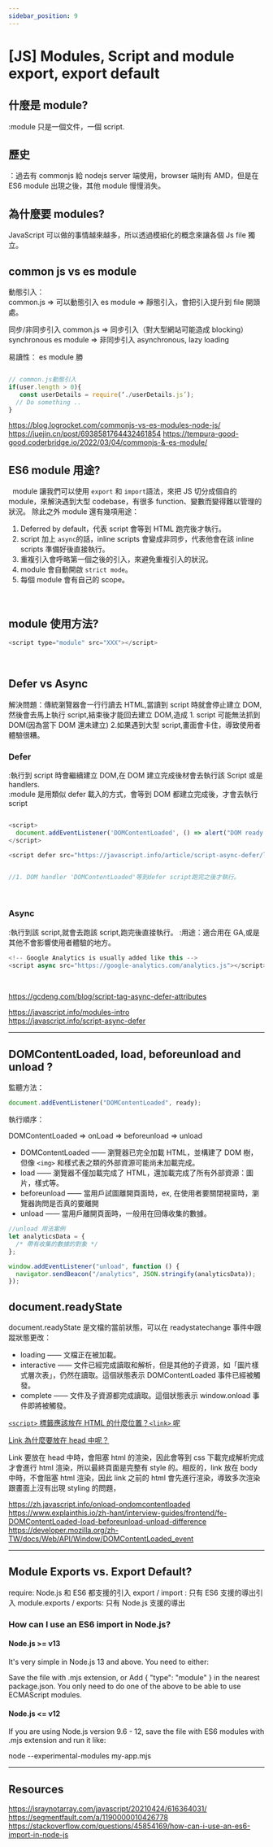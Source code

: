 ```yaml
---
sidebar_position: 9
---
```


# [JS] Modules, Script and module export, export default

## 什麼是 module?

:module 只是一個文件，一個 script.

## 歷史

：過去有 commonjs 給 nodejs server 端使用，browser 端則有 AMD，但是在 ES6 module 出現之後，其他 module 慢慢消失。

## 為什麼要 modules?

JavaScript 可以做的事情越來越多，所以透過模組化的概念來讓各個 Js file 獨立。

## common js vs es module

動態引入：  
common.js => 可以動態引入
es module => 靜態引入，會把引入提升到 file 開頭處。

同步/非同步引入
common.js => 同步引入（對大型網站可能造成 blocking）synchronous
es module => 非同步引入 asynchronous, lazy loading

易讀性：
es module 勝

```js

// common.js動態引入
if(user.length > 0){
   const userDetails = require(‘./userDetails.js’);
  // Do something ..
}

```

https://blog.logrocket.com/commonjs-vs-es-modules-node-js/
https://juejin.cn/post/6938581764432461854
https://tempura-good-good.coderbridge.io/2022/03/04/commonjs-&-es-module/

## ES6 module 用途?

&nbsp;
module 讓我們可以使用 `export` 和 `import`語法，來把 JS 切分成個自的 module，來解決遇到大型 codebase，有很多 function、變數而變得難以管理的狀況。
除此之外 module 還有幾項用途：

1. Deferred by default，代表 script 會等到 HTML 跑完後才執行。
2. script 加上 `async`的話，inline scripts 會變成非同步，代表他會在該 inline scripts 準備好後直接執行。
3. 重複引入會呼略第一個之後的引入，來避免重複引入的狀況。
4. module 會自動開啟 `strict mode`。
5. 每個 module 會有自己的 scope。

&nbsp;

## module 使用方法?

```js
<script type="module" src="XXX"></script>
```

&nbsp;

## Defer vs Async

解決問題：傳統瀏覽器會一行行讀去 HTML,當讀到 script 時就會停止建立 DOM,然後會去馬上執行 script,結束後才能回去建立 DOM,造成 1. script 可能無法抓到 DOM(因為當下 DOM 還未建立) 2.如果遇到大型 script,畫面會卡住，導致使用者體驗很糟。

### Defer

:執行到 script 時會繼續建立 DOM,在 DOM 建立完成後材會去執行該 Script 或是 handlers.  
:module 是用類似 defer 載入的方式，會等到 DOM 都建立完成後，才會去執行 script

```js

<script>
  document.addEventListener('DOMContentLoaded', () => alert("DOM ready after defer!"));
</script>

<script defer src="https://javascript.info/article/script-async-defer/long.js?speed=1"></script>


//1. DOM handler 'DOMContentLoaded'等到defer script跑完之後才執行。
```

&nbsp;

### Async

:執行到該 script,就會去跑該 script,跑完後直接執行。
:用途：適合用在 GA,或是其他不會影響使用者體驗的地方。

```js
<!-- Google Analytics is usually added like this -->
<script async src="https://google-analytics.com/analytics.js"></script>
```

&nbsp;

https://gcdeng.com/blog/script-tag-async-defer-attributes

https://javascript.info/modules-intro  
https://javascript.info/script-async-defer

---

## DOMContentLoaded, load, beforeunload and unload ?

監聽方法：

```js
document.addEventListener("DOMContentLoaded", ready);
```

執行順序：

DOMContentLoaded => onLoad => beforeunload => unload

- DOMContentLoaded —— 瀏覽器已完全加載 HTML，並構建了 DOM 樹，但像 `<img>` 和樣式表之類的外部資源可能尚未加載完成。
- load —— 瀏覽器不僅加載完成了 HTML，還加載完成了所有外部資源：圖片，樣式等。
- beforeunload —— 當用戶試圖離開頁面時，ex, 在使用者要關閉視窗時，瀏覽器詢問是否真的要離開
- unload —— 當用戶離開頁面時，一般用在回傳收集的數據。

```js
//unload 用法案例
let analyticsData = {
  /* 帶有收集的數據的對象 */
};

window.addEventListener("unload", function () {
  navigator.sendBeacon("/analytics", JSON.stringify(analyticsData));
});
```

## document.readyState

document.readyState 是文檔的當前狀態，可以在 readystatechange 事件中跟蹤狀態更改：

- loading —— 文檔正在被加載。
- interactive —— 文件已經完成讀取和解析，但是其他的子資源，如「圖片樣式層次表」，仍然在讀取。這個狀態表示 DOMContentLoaded 事件已經被觸發。
- complete —— 文件及子資源都完成讀取。這個狀態表示 window.onload 事件即將被觸發。

[`<script>` 標籤應該放在 HTML 的什麼位置？`<link>` 呢](https://www.explainthis.io/zh-hant/interview-guides/frontend/script-link-in-html)

[Link 為什麼要放在 head 中呢？](https://zhuanlan.zhihu.com/p/268726432)

Link 要放在 head 中時，會阻塞 html 的渲染，因此會等到 css 下載完成解析完成才會進行 html 渲染，所以最終頁面是完整有 style 的。相反的，link 放在 body 中時，不會阻塞 html 渲染，因此 link 之前的 html 會先進行渲染，導致多次渲染跟畫面上沒有出現 styling 的問題，

https://zh.javascript.info/onload-ondomcontentloaded
https://www.explainthis.io/zh-hant/interview-guides/frontend/fe-DOMContentLoaded-load-beforeunload-unload-difference
https://developer.mozilla.org/zh-TW/docs/Web/API/Window/DOMContentLoaded_event

---

## Module Exports vs. Export Default?

require: Node.js 和 ES6 都支援的引入
export / import : 只有 ES6 支援的導出引入
module.exports / exports: 只有 Node.js 支援的導出

### How can I use an ES6 import in Node.js?

#### Node.js >= v13

It's very simple in Node.js 13 and above. You need to either:

Save the file with .mjs extension, or
Add { "type": "module" } in the nearest package.json.
You only need to do one of the above to be able to use ECMAScript modules.

#### Node.js <= v12

If you are using Node.js version 9.6 - 12, save the file with ES6 modules with .mjs extension and run it like:

node --experimental-modules my-app.mjs

---

## Resources

https://israynotarray.com/javascript/20210424/616364031/
https://segmentfault.com/a/1190000010426778
https://stackoverflow.com/questions/45854169/how-can-i-use-an-es6-import-in-node-js
